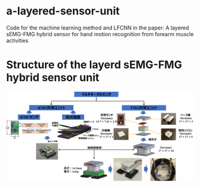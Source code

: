 # a-layered-sensor-unit
Code for the machine learning method and LFCNN in the paper: A layered sEMG-FMG hybrid sensor for hand motion recognition from forearm muscle activities
# Structure of the layerd sEMG-FMG hybrid sensor unit
![overall structure](figure/the-layered-sensor-unit.png)

